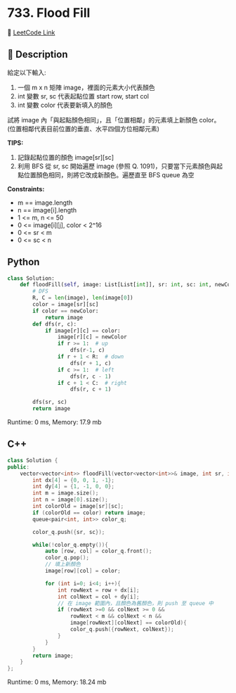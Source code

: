 # 733. Flood Fill

🔗 [LeetCode Link](https://leetcode.com/problems/flood-fill/description/)

## :beginner: Description

給定以下輸入:
1. 一個 m x n 矩陣 image，裡面的元素大小代表顏色
2. int 變數 sr, sc 代表起點位置 start row, start col
3. int 變數 color 代表要新填入的顏色

試將 image 內「與起點顏色相同」，且「位置相鄰」的元素填上新顏色 color。
(位置相鄰代表目前位置的垂直、水平四個方位相鄰元素)

**TIPS:**  
1. 記錄起點位置的顏色 image[sr][sc]
2. 利用 BFS 從 sr, sc 開始遍歷 image (參照 Q. 1091)，只要當下元素顏色與起點位置顏色相同，則將它改成新顏色。遍歷直至 BFS queue 為空

**Constraints:**

* m == image.length
* n == image[i].length
* 1 <= m, n <= 50
* 0 <= image[i][j], color < 2^16
* 0 <= sr < m
* 0 <= sc < n

## Python 

```python
class Solution:
    def floodFill(self, image: List[List[int]], sr: int, sc: int, newColor: int) -> List[List[int]]:
        # DFS
        R, C = len(image), len(image[0])
        color = image[sr][sc]
        if color == newColor:
            return image
        def dfs(r, c):
            if image[r][c] == color:
                image[r][c] = newColor
                if r >= 1:  # up
                    dfs(r-1, c)
                if r + 1 < R:  # down
                    dfs(r + 1, c)
                if c >= 1:  # left
                    dfs(r, c - 1)
                if c + 1 < C:  # right
                    dfs(r, c + 1)

        dfs(sr, sc)
        return image
```
Runtime: 0 ms, Memory: 17.9 mb

## C++

```c++
class Solution {
public:
    vector<vector<int>> floodFill(vector<vector<int>>& image, int sr, int sc, int color) {
        int dx[4] = {0, 0, 1, -1};
        int dy[4] = {1, -1, 0, 0};
        int m = image.size();
        int n = image[0].size();
        int colorOld = image[sr][sc];
        if (colorOld == color) return image;
        queue<pair<int, int>> color_q;

        color_q.push({sr, sc});

        while(!color_q.empty()){
            auto [row, col] = color_q.front();
            color_q.pop();
            // 填上新顏色
            image[row][col] = color;

            for (int i=0; i<4; i++){
                int rowNext = row + dx[i];
                int colNext = col + dy[i];
                // 在 image 範圍內，且顏色為舊顏色，則 push 至 queue 中
                if (rowNext >=0 && colNext >= 0 && 
                    rowNext < m && colNext < n && 
                    image[rowNext][colNext] == colorOld){
                    color_q.push({rowNext, colNext});
                }
            }
        }
        return image;
    }
};
```
Runtime: 0 ms, Memory: 18.24 mb
